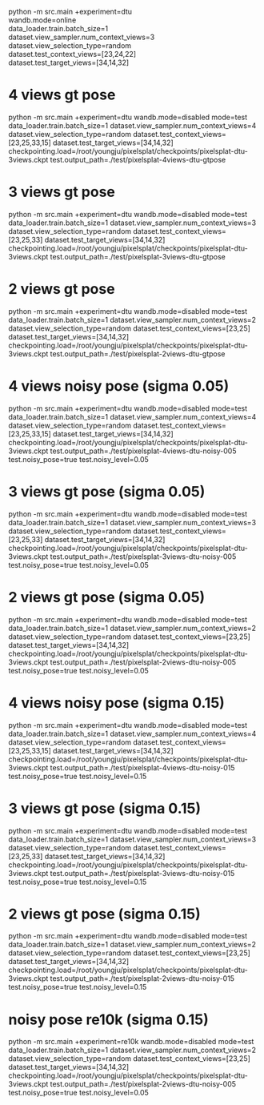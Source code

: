 python -m src.main +experiment=dtu \
    wandb.mode=online \
    data_loader.train.batch_size=1 \
    dataset.view_sampler.num_context_views=3 \
    dataset.view_selection_type=random \
    dataset.test_context_views=[23,24,22] \
    dataset.test_target_views=[34,14,32]


# 4 views gt pose
python -m src.main +experiment=dtu wandb.mode=disabled mode=test data_loader.train.batch_size=1 dataset.view_sampler.num_context_views=4 dataset.view_selection_type=random dataset.test_context_views=[23,25,33,15] dataset.test_target_views=[34,14,32] checkpointing.load=/root/youngju/pixelsplat/checkpoints/pixelsplat-dtu-3views.ckpt test.output_path=./test/pixelsplat-4views-dtu-gtpose

# 3 views gt pose
python -m src.main +experiment=dtu wandb.mode=disabled mode=test data_loader.train.batch_size=1 dataset.view_sampler.num_context_views=3 dataset.view_selection_type=random dataset.test_context_views=[23,25,33] dataset.test_target_views=[34,14,32] checkpointing.load=/root/youngju/pixelsplat/checkpoints/pixelsplat-dtu-3views.ckpt test.output_path=./test/pixelsplat-3views-dtu-gtpose

# 2 views gt pose
python -m src.main +experiment=dtu wandb.mode=disabled mode=test data_loader.train.batch_size=1 dataset.view_sampler.num_context_views=2 dataset.view_selection_type=random dataset.test_context_views=[23,25] dataset.test_target_views=[34,14,32] checkpointing.load=/root/youngju/pixelsplat/checkpoints/pixelsplat-dtu-3views.ckpt test.output_path=./test/pixelsplat-2views-dtu-gtpose


# 4 views noisy pose (sigma 0.05)
python -m src.main +experiment=dtu wandb.mode=disabled mode=test data_loader.train.batch_size=1 dataset.view_sampler.num_context_views=4 dataset.view_selection_type=random dataset.test_context_views=[23,25,33,15] dataset.test_target_views=[34,14,32] checkpointing.load=/root/youngju/pixelsplat/checkpoints/pixelsplat-dtu-3views.ckpt test.output_path=./test/pixelsplat-4views-dtu-noisy-005 test.noisy_pose=true test.noisy_level=0.05

# 3 views gt pose (sigma 0.05)
python -m src.main +experiment=dtu wandb.mode=disabled mode=test data_loader.train.batch_size=1 dataset.view_sampler.num_context_views=3 dataset.view_selection_type=random dataset.test_context_views=[23,25,33] dataset.test_target_views=[34,14,32] checkpointing.load=/root/youngju/pixelsplat/checkpoints/pixelsplat-dtu-3views.ckpt test.output_path=./test/pixelsplat-3views-dtu-noisy-005 test.noisy_pose=true test.noisy_level=0.05

# 2 views gt pose (sigma 0.05)
python -m src.main +experiment=dtu wandb.mode=disabled mode=test data_loader.train.batch_size=1 dataset.view_sampler.num_context_views=2 dataset.view_selection_type=random dataset.test_context_views=[23,25] dataset.test_target_views=[34,14,32] checkpointing.load=/root/youngju/pixelsplat/checkpoints/pixelsplat-dtu-3views.ckpt test.output_path=./test/pixelsplat-2views-dtu-noisy-005 test.noisy_pose=true test.noisy_level=0.05


# 4 views noisy pose (sigma 0.15)
python -m src.main +experiment=dtu wandb.mode=disabled mode=test data_loader.train.batch_size=1 dataset.view_sampler.num_context_views=4 dataset.view_selection_type=random dataset.test_context_views=[23,25,33,15] dataset.test_target_views=[34,14,32] checkpointing.load=/root/youngju/pixelsplat/checkpoints/pixelsplat-dtu-3views.ckpt test.output_path=./test/pixelsplat-4views-dtu-noisy-015 test.noisy_pose=true test.noisy_level=0.15

# 3 views gt pose (sigma 0.15)
python -m src.main +experiment=dtu wandb.mode=disabled mode=test data_loader.train.batch_size=1 dataset.view_sampler.num_context_views=3 dataset.view_selection_type=random dataset.test_context_views=[23,25,33] dataset.test_target_views=[34,14,32] checkpointing.load=/root/youngju/pixelsplat/checkpoints/pixelsplat-dtu-3views.ckpt test.output_path=./test/pixelsplat-3views-dtu-noisy-015 test.noisy_pose=true test.noisy_level=0.15

# 2 views gt pose (sigma 0.15)
python -m src.main +experiment=dtu wandb.mode=disabled mode=test data_loader.train.batch_size=1 dataset.view_sampler.num_context_views=2 dataset.view_selection_type=random dataset.test_context_views=[23,25] dataset.test_target_views=[34,14,32] checkpointing.load=/root/youngju/pixelsplat/checkpoints/pixelsplat-dtu-3views.ckpt test.output_path=./test/pixelsplat-2views-dtu-noisy-015 test.noisy_pose=true test.noisy_level=0.15

 
# noisy pose re10k (sigma 0.15)
python -m src.main +experiment=re10k wandb.mode=disabled mode=test data_loader.train.batch_size=1 dataset.view_sampler.num_context_views=2 dataset.view_selection_type=random dataset.test_context_views=[23,25] dataset.test_target_views=[34,14,32] checkpointing.load=/root/youngju/pixelsplat/checkpoints/pixelsplat-dtu-3views.ckpt test.output_path=./test/pixelsplat-2views-dtu-noisy-005 test.noisy_pose=true test.noisy_level=0.05